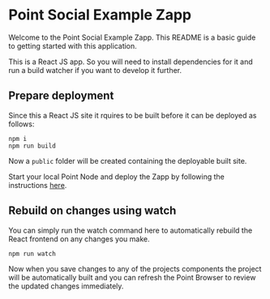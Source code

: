 # Point Social Example Zapp

Welcome to the Point Social Example Zapp. This README is a basic guide to getting started with this application.

This is a React JS app. So you will need to install dependencies for it and run a build watcher if you want to develop it further.

## Prepare deployment

Since this a React JS site it rquires to be built before it can be deployed as follows:

```
npm i
npm run build
```

Now a `public` folder will be created containing the deployable built site. 

Start your local Point Node and deploy the Zapp by following the instructions [here](https://pointnetwork.github.io/docs/build-run-dev-node-and-services).

## Rebuild on changes using watch

You can simply run the watch command here to automatically rebuild the React frontend on any changes you make.

```
npm run watch
```

Now when you save changes to any of the projects components the project will be automatically built and you can refresh the Point Browser to review the updated changes immediately.